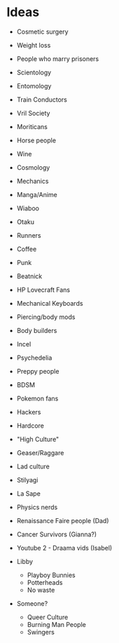 Ideas
=======
* Cosmetic surgery 
* Weight loss
* People who marry prisoners
* Scientology
* Entomology
* Train Conductors
* Vril Society
* Moriticans
* Horse people
* Wine
* Cosmology
* Mechanics
* Manga/Anime
* Wiaboo
* Otaku
* Runners
* Coffee
* Punk
* Beatnick
* HP Lovecraft Fans
* Mechanical Keyboards
* Piercing/body mods
* Body builders
* Incel
* Psychedelia
* Preppy people
* BDSM
* Pokemon fans
* Hackers
* Hardcore
* "High Culture"
* Geaser/Raggare
* Lad culture
* Stilyagi
* La Sape
* Physics nerds

* Renaissance Faire people (Dad)
* Cancer Survivors (Gianna?)
* Youtube 2 - Draama vids (Isabel)

* Libby
  * Playboy Bunnies
  * Potterheads 
  * No waste

* Someone?
  * Queer Culture 
  * Burning Man People 
  * Swingers
